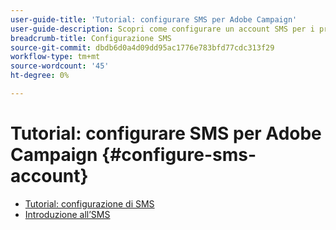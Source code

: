 ```yaml
---
user-guide-title: 'Tutorial: configurare SMS per Adobe Campaign'
user-guide-description: Scopri come configurare un account SMS per i provider SMTP, come Adobe Campaign gestisce gli SMS e come analizzare e risolvere i problemi della configurazione. 
breadcrumb-title: Configurazione SMS
source-git-commit: dbdb6d0a4d09dd95ac1776e783bfd77cdc313f29
workflow-type: tm+mt
source-wordcount: '45'
ht-degree: 0%

---
```



# Tutorial: configurare SMS per Adobe Campaign {#configure-sms-account}

+ [Tutorial: configurazione di SMS](/help/tutorial-sms/overview.md)
+ [Introduzione all’SMS](/help/tutorial-sms/introduction-to-sms.md)
